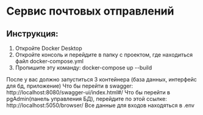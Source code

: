 # Сервис почтовых отправлений

## Инструкция:

1. Откройте Docker Desktop
2. Откройте консоль и перейдите в папку с проектом, где находиться файл docker-compose.yml
3. Пропишите эту команду: docker-compose up --build


После у вас должно запуститься 3 контейнера (база данных, интерфейс для бд, приложение)
Что бы перейти в swagger: http://localhost:8080/swagger-ui/index.html#/
Что бы перейти в pgAdmin(панель управления БД), перейдите по этой ссылке: http://localhost:5050/browser/
Все данные для входов находяться в .env
